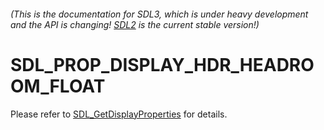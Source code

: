 ###### (This is the documentation for SDL3, which is under heavy development and the API is changing! [SDL2](https://wiki.libsdl.org/SDL2/) is the current stable version!)
# SDL_PROP_DISPLAY_HDR_HEADROOM_FLOAT

Please refer to [SDL_GetDisplayProperties](SDL_GetDisplayProperties) for details.

